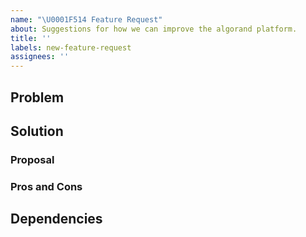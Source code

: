 ```yaml
---
name: "\U0001F514 Feature Request"
about: Suggestions for how we can improve the algorand platform.
title: ''
labels: new-feature-request
assignees: ''
---
```


## Problem

<!-- What is the problem that we’re trying to solve? -->

## Solution

<!-- Do you have a potential/suggested solution? Document more than one if possible. -->

### Proposal

<!-- Describe the solution you’d like in detail. -->

### Pros and Cons

<!-- What are the advantages and disadvantages of this solution? -->

## Dependencies

<!-- Does the solution have any team or design dependencies? -->
